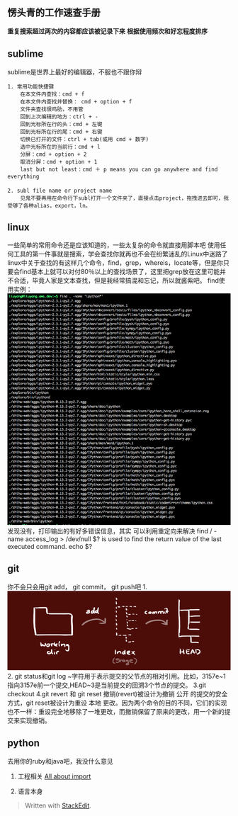 **愣头青的工作速查手册**
--------------
**重复搜索超过两次的内容都应该被记录下来**
**根据使用频次和好忘程度排序**
## sublime ##
sublime是世界上最好的编辑器，不服也不跟你辩

	1. 常用功能快捷键
		在本文件内查找：cmd + f
		在本文件内查找并替换： cmd + option + f
		文件夹查找很鸡肋，不用管
		回到上次编辑的地方：ctrl + -
		回到光标所在行的头：cmd + 左键
		回到光标所在行的尾：cmd + 右键
		切换已打开的文件：ctrl + tab(或用 cmd + 数字)
		选中光标所在的当前行：cmd + l
		分屏：cmd + option + 2
		取消分屏：cmd + option + 1
		last but not least：cmd ＋ p means you can go anywhere and find everything
			 
	2. subl file name or project name
		见鬼不要再用在命令行下subl打开一个文件夹了，直接点击project，拖拽进去即可，我受够了各种alias，export，ln。

## linux ##
一些简单的常用命令还是应该知道的，一些太复杂的命令就直接用脚本吧
使用任何工具的第一件事就是搜索，学会查找你就再也不会在纷繁迷乱的Linux中迷路了
linux中关于查找的有这样几个命令，find，grep，whereis，locate等，但是你只要会find基本上就可以对付80％以上的查找场景了，这里把grep放在这里可能并不合适，毕竟人家是文本查找，但是我经常搞混和忘记，所以就酱紫吧。
find使用实例：![启动不了ipython，找ipython安装包](https://github.com/AlwaysLately/hackrankrankrank/blob/master/find_1.png)
发现没有，打印输出的有好多错误信息，其实 可以利用重定向来解决
    find / -name access_log  > /dev/null
    $? is used to find the return value of the last executed command.
    echo $?


## git ##
你不会只会用git add， git commit， git push吧
1.![这是大体印象，要有](https://github.com/AlwaysLately/hackrankrankrank/blob/master/git%E5%B7%A5%E4%BD%9C%E6%B5%81.png)
2. git status和git log
~字符用于表示提交的父节点的相对引用。比如，3157e~1指向3157e前一个提交,HEAD~3是当前提交的回溯3个节点的提交。
3.git checkout 
4.git revert 和 git reset 
撤销(revert)被设计为撤销 公开 的提交的安全方式，git reset被设计为重设 本地 更改。因为两个命令的目的不同，它们的实现也不一样：重设完全地移除了一堆更改，而撤销保留了原来的更改，用一个新的提交来实现撤销。



## python ##
去用你的ruby和java吧，我没什么意见

 1. 工程相关
		 [All about import](http://www.codingpy.com/article/python-import-101/?)
		
 2. 语言本身
	
> Written with [StackEdit](https://stackedit.io/).
